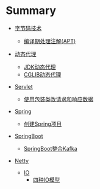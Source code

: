 # Summary

- [字节码技术]()
    - [编译期处理注解(APT)](./bytecode/编译期处理注解(APT).md)

- [动态代理]()
    - [JDK动态代理](./proxy/JDK动态代理.md)
    - [CGLIB动态代理](./proxy/CGLIB动态代理.md)

- [Servlet]()
  - [使用包装类改请求和响应数据](./servlet/使用包装类改请求和响应数据.md)

- [Spring]()
  - [创建Spring项目](./spring/创建Spring项目.md)

- [SpringBoot]()
  - [SpringBoot整合Kafka](./springboot/SpringBoot整合Kafka.md)

- [Netty]()
  - [IO](.netty/io/IO.md)
    - [四种IO模型](.netty/io/四种IO模型.md)
